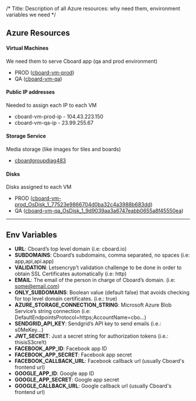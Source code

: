 /* Title: Description of all Azure resources: why need them, environment variables we need */

## Azure Resources

#### Virtual Machines

We need them to serve Cboard app (qa and prod environment)

- PROD ([cboard-vm-prod](https://portal.azure.com/#@martinbedouretoutlook.onmicrosoft.com/resource/subscriptions/8dc0229b-f14e-4a6c-8152-e7a3fd99563b/resourceGroups/cboard-group/providers/Microsoft.Compute/virtualMachines/cboard-vm-prod/overview))
- QA ([cboard-vm-qa](https://portal.azure.com/#@martinbedouretoutlook.onmicrosoft.com/resource/subscriptions/8dc0229b-f14e-4a6c-8152-e7a3fd99563b/resourceGroups/cboard-qa-group/providers/Microsoft.Compute/virtualMachines/cboard-vm-qa/overview))

#### Public IP addresses

Needed to assign each IP to each VM

- cboard-vm-prod-ip - 104.43.223.150
- cboard-vm-qa-ip - 23.99.255.67

#### Storage Service

Media storage (like images for tiles and boards)

- [cboardgroupdiag483](https://portal.azure.com/#@martinbedouretoutlook.onmicrosoft.com/resource/subscriptions/8dc0229b-f14e-4a6c-8152-e7a3fd99563b/resourceGroups/cboard-group/providers/Microsoft.Storage/storageAccounts/cboardgroupdiag483/overview)

#### Disks

Disks assigned to each VM

- PROD ([cboard-vm-prod_OsDisk_1_77523e9866704d0ba32c4a3988b683dd](https://portal.azure.com/#@martinbedouretoutlook.onmicrosoft.com/resource/subscriptions/8dc0229b-f14e-4a6c-8152-e7a3fd99563b/resourceGroups/CBOARD-GROUP/providers/Microsoft.Compute/disks/cboard-vm-prod_OsDisk_1_77523e9866704d0ba32c4a3988b683dd/overview))
- QA ([cboard-vm-qa_OsDisk_1_9d9039aa3a6747eabb0655a8f45550ea](https://portal.azure.com/#@martinbedouretoutlook.onmicrosoft.com/resource/subscriptions/8dc0229b-f14e-4a6c-8152-e7a3fd99563b/resourceGroups/CBOARD-QA-GROUP/providers/Microsoft.Compute/disks/cboard-vm-qa_OsDisk_1_9d9039aa3a6747eabb0655a8f45550ea/overview))

---

## Env Variables

- **URL**: Cboard’s top level domain (i.e: cboard.io)
- **SUBDOMAINS**: Cboard’s subdomains, comma separated, no spaces (i.e: app,api,api.app)
- **VALIDATION**: Letsencryp’t validation challenge to be done in order to obtain SSL Certificates automatically (i.e: http)
- **EMAIL**: The email of the person in charge of Cboard’s domain. (i.e: some@email.com)
- **ONLY_SUBDOMAINS**: Boolean value (default false) that avoids checking for top level domain certificates. (i.e.: true)
- **AZURE_STORAGE_CONNECTION_STRING**: Microsoft Azure Blob Service’s string connection (i.e: DefaultEndpointsProtocol=https;AccountName=cbo…)
- **SENDGRID_API_KEY**: Sendgrid’s API key to send emails (i.e.: s0MeKey...)
- **JWT_SECRET**: Just a secret string for authorization tokens (i.e.: thisisS3cre!t)
- **FACEBOOK_APP_ID**: Facebook app ID
- **FACEBOOK_APP_SECRET**: Facebook app secret
- **FACEBOOK_CALLBACK_URL**: Facebook callback url (usually Cboard's frontend url)
- **GOOGLE_APP_ID**: Google app ID
- **GOOGLE_APP_SECRET**: Google app secret
- **GOOGLE_CALLBACK_URL**: Google callback url (usually Cboard's frontend url)
